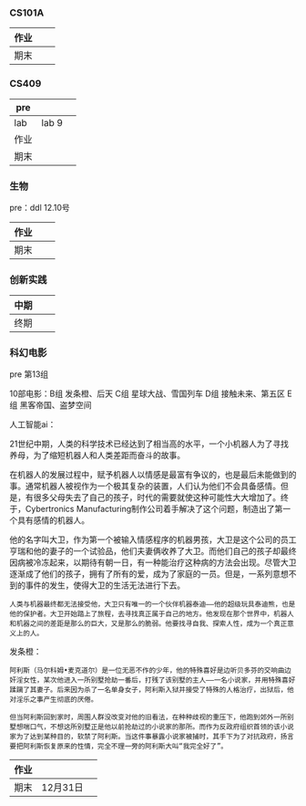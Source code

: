 ### CS101A

| 作业 |    |      |
| ---- | ---- | ---- |
| 期末 |      |      |

### CS409

| pre  |             |      |
| ---- | ----------- | ---- |
| lab  |    lab 9   |     |
| 作业 |       |      |
| 期末 |             |      |

### 生物

pre：ddl 12.10号

| 作业 |   |      |
| ---- | ---- | ---- |
| 期末 |      |      |

### 创新实践

| 中期 |      |      |
| ---- | ---- | ---- |
| 终期 |      |      |

### 科幻电影

pre 第13组

10部电影：B组 发条橙、后天    C组 星球大战、雪国列车   D组 接触未来、第五区    E组 黑客帝国、盗梦空间

人工智能ai：

   21世纪中期，人类的科学技术已经达到了相当高的水平，一个小机器人为了寻找养母，为了缩短机器人和人类差距而奋斗的故事。

   在机器人的发展过程中，赋予机器人以情感是最富有争议的，也是最后未能做到的事。通常机器人被视作为一个极其复杂的装置，人们认为他们不会具备感情。但是，有很多父母失去了自己的孩子，时代的需要就使这种可能性大大增加了。终于，Cybertronics Manufacturing制作公司着手解决了这个问题，制造出了第一个具有感情的机器人。

   他的名字叫大卫，作为第一个被输入情感程序的机器男孩，大卫是这个公司的员工亨瑞和他的妻子的一个试验品，他们夫妻俩收养了大卫。而他们自己的孩子却最终因病被冷冻起来，以期待有朝一日，有一种能治疗这种病的方法会出现。尽管大卫逐渐成了他们的孩子，拥有了所有的爱，成为了家庭的一员。但是，一系列意想不到的事件的发生，使得大卫的生活无法进行下去。

    人类与机器最终都无法接受他，大卫只有唯一的一个伙伴机器泰迪——他的超级玩具泰迪熊，也是他的保护者。大卫开始踏上了旅程，去寻找真正属于自己的地方。他发现在那个世界中，机器人和机器之间的差距是那么的巨大，又是那么的脆弱。他要找寻自我、探索人性，成为一个真正意义上的人。

发条橙：

    阿利斯（马尔科姆•麦克道尔）是一位无恶不作的少年，他的特殊喜好是边听贝多芬的交响曲边奸淫女性，某次他进入一所别墅抢劫一番后，打残了该别墅的主人——一名小说家，并用特殊喜好蹂躏了其妻子。后来因为杀了一名单身女子，阿利斯入狱并接受了特殊的人格治疗，出狱后，他对淫乐之事产生彻底的厌倦。 

    但当阿利斯回到家时，周围人群没改变对他的旧看法，在种种歧视的重压下，他跑到郊外一所别墅想喘口气，不想这所别墅正是他以前抢劫过的小说家的那所。而作为反政府组织首领的该小说家为了达到某种目的，软禁了阿利斯。当这件事暴露小说家被捕时，其手下为了对抗政府，扬言要把阿利斯恢复原来的性情，完全不理一旁的阿利斯大叫“我完全好了”。




| 作业 |          |      |
| ---- | -------- | ---- |
| 期末 | 12月31日 |      |

### 

